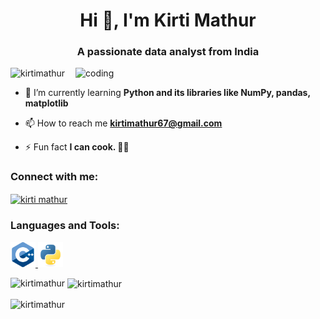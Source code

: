 <h1 align="center">Hi 👋, I'm Kirti Mathur</h1>
<h3 align="center">A passionate data analyst from India</h3>

<img align="right" alt="coding" width="400" src="https://res.cloudinary.com/practicaldev/image/fetch/s--2bZIjPGC--/c_limit%2Cf_auto%2Cfl_progressive%2Cq_66%2Cw_880/https://dev-to-uploads.s3.amazonaws.com/i/d4tvukbt5mra37cvwklk.gif">

<p align="left"> <img src="https://komarev.com/ghpvc/?username=kirtimathur&label=Profile%20views&color=0e75b6&style=flat" alt="kirtimathur" /> </p>

- 🌱 I’m currently learning **Python and its libraries like NumPy, pandas, matplotlib**

- 📫 How to reach me **kirtimathur67@gmail.com**

- ⚡ Fun fact **I can cook. 👩‍🍳**

<h3 align="left">Connect with me:</h3>
<p align="left">
<a href="https://linkedin.com/in/kirti-mathur" target="blank"><img align="center" src="https://raw.githubusercontent.com/rahuldkjain/github-profile-readme-generator/master/src/images/icons/Social/linked-in-alt.svg" alt="kirti mathur" height="30" width="40" /></a>
</p>

<h3 align="left">Languages and Tools:</h3>
<p align="left"> <a href="https://www.w3schools.com/cpp/" target="_blank" rel="noreferrer"> <img src="https://raw.githubusercontent.com/devicons/devicon/master/icons/cplusplus/cplusplus-original.svg" alt="cplusplus" width="40" height="40"/> </a> <a href="https://www.python.org" target="_blank" rel="noreferrer"> <img src="https://raw.githubusercontent.com/devicons/devicon/master/icons/python/python-original.svg" alt="python" width="40" height="40"/> </a> </p>

<p><img align="left" src="https://github-readme-stats.vercel.app/api/top-langs?username=kirtimathur&show_icons=true&locale=en&layout=compact" alt="kirtimathur" /></p>

<p>&nbsp;<img align="center" src="https://github-readme-stats.vercel.app/api?username=kirtimathur&show_icons=true&locale=en" alt="kirtimathur" /></p>

<p><img align="center" src="https://github-readme-streak-stats.herokuapp.com/?user=kirtimathur&" alt="kirtimathur" /></p>
